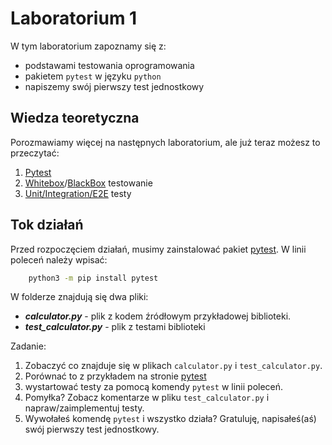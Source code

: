 # Laboratorium 1

W tym laboratorium zapoznamy się z:
- podstawami testowania oprogramowania
- pakietem `pytest` w języku `python`
- napiszemy swój pierwszy test jednostkowy

## Wiedza teoretyczna
Porozmawiamy więcej na następnych laboratorium, ale już teraz możesz to przeczytać:
1) [Pytest](https://docs.pytest.org/en/7.1.x/)
2) [Whitebox](https://en.wikipedia.org/wiki/White-box_testing)/[BlackBox](https://en.wikipedia.org/wiki/Black-box_testing) testowanie
3) [Unit/Integration/E2E](https://codeahoy.com/2016/07/05/unit-integration-and-end-to-end-tests-finding-the-right-balance/) testy

## Tok działań

Przed rozpoczęciem działań, musimy zainstalować pakiet [pytest](https://docs.pytest.org/en/7.1.x/). W linii poleceń należy wpisać:
```sh
    python3 -m pip install pytest
```

W folderze znajdują się dwa pliki:
- ***calculator.py*** - plik z kodem źródłowym przykładowej biblioteki.
- ***test_calculator.py*** - plik z testami biblioteki


Zadanie:
1) Zobaczyć co znajduje się w plikach `calculator.py` i `test_calculator.py`.
2) Porównać to z przykładem na stronie [pytest](https://docs.pytest.org/en/7.1.x/)
3) wystartować testy za pomocą komendy ```pytest``` w linii poleceń.
4) Pomyłka? Zobacz komentarze w pliku `test_calculator.py` i napraw/zaimplementuj testy.
5) Wywołałeś komendę `pytest` i wszystko działa? Gratuluję, napisałeś(aś) swój pierwszy test jednostkowy.
